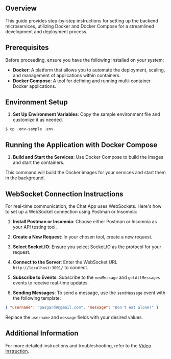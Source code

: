 ## Overview

This guide provides step-by-step instructions for setting up the backend microservices, utilizing Docker and Docker Compose for a streamlined development and deployment process.

## Prerequisites

Before proceeding, ensure you have the following installed on your system:

- **Docker**: A platform that allows you to automate the deployment, scaling, and management of applications within containers.
- **Docker Compose**: A tool for defining and running multi-container Docker applications.

## Environment Setup

1. **Set Up Environment Variables**: Copy the sample environment file and customize it as needed.

```$ cp .env-sample .env```

## Running the Application with Docker Compose

1. **Build and Start the Services**: Use Docker Compose to build the images and start the containers.

This command will build the Docker images for your services and start them in the background.

## WebSocket Connection Instructions

For real-time communication, the Chat App uses WebSockets. Here's how to set up a WebSocket connection using Postman or Insomnia:

1. **Install Postman or Insomnia**: Choose either Postman or Insomnia as your API testing tool.

2. **Create a New Request**: In your chosen tool, create a new request.

3. **Select Socket.IO**: Ensure you select Socket.IO as the protocol for your request.

4. **Connect to the Server**: Enter the WebSocket URL `http://localhost:3001/` to connect.

5. **Subscribe to Events**: Subscribe to the `newMessage` and `getAllMessages` events to receive real-time updates.

6. **Sending Messages**: To send a message, use the `sendMessage` event with the following template:

```json
{ "username": "pasgard9@gmail.com", "message": "Don't eat alone!" }
```

Replace the `username` and `message` fields with your desired values.

## Additional Information

For more detailed instructions and troubleshooting, refer to the [Video Instruction](https://www.loom.com/share/37d9c7d67deb4cf9bf1e203e6485619e).
